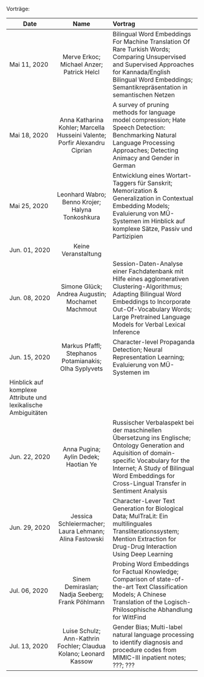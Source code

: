 Vorträge:

| Date | Name | Vortrag |
|-----------------------------|:--------------------------------:|:-------------------------------------------------------------------|
| Mai 11, 2020 |Merve Erkoc; Michael Anzer; Patrick Helcl |Bilingual Word Embeddings For Machine Translation Of Rare Turkish Words; Comparing Unsupervised and Supervised Approaches for Kannada/English Bilingual Word Embeddings; Semantikrepräsentation in semantischen Netzen |
| Mai 18, 2020 | Anna Katharina Kohler; Marcella Husseini Valente; Porfir Alexandru Ciprian | A survey of pruning methods for language model compression; Hate Speech Detection: Benchmarking Natural Language Processing Approaches; Detecting Animacy and Gender in German|
| Mai 25, 2020| Leonhard Wabro; Benno Krojer; Halyna Tonkoshkura | Entwicklung eines Wortart-Taggers für Sanskrit; Memorization & Generalization in Contextual Embedding Models; Evaluierung von MÜ-Systemen im Hinblick auf komplexe Sätze, Passiv und Partizipien |
| Jun. 01, 2020 | Keine Veranstaltung |  |
| Jun. 08, 2020 | Simone Glück; Andrea Augustin; Mochamet Machmout | Session-Daten-Analyse einer Fachdatenbank mit Hilfe eines agglomerativen Clustering-Algorithmus; Adapting Bilingual Word Embeddings to Incorporate Out-Of-Vocabulary Words; Large Pretrained Language Models for Verbal Lexical Inference|
| Jun. 15, 2020 | Markus Pfaffl; Stephanos Potamianakis; Olha Syplyvets | Character-level Propaganda Detection; Neural Representation Learning; Evaluierung von MÜ-Systemen im
Hinblick auf komplexe Attribute und lexikalische Ambiguitäten |
| Jun. 22, 2020|Anna Pugina; Aylin Dedek; Haotian Ye | Russischer Verbalaspekt bei der maschinellen Übersetzung ins Englische; Ontology Generation and Aquisition of domain-specific Vocabulary for the Internet; A Study of Bilingual Word Embeddings for Cross-Lingual Transfer in Sentiment Analysis  |
| Jun. 29, 2020 | Jessica Schleiermacher; Laura Lehmann; Alina Fastowski | Character-Lever Text Generation for Biological Data; MulTraLit: Ein multilinguales Transliterationssystem; Mention Extraction for Drug-Drug Interaction Using Deep Learning |
| Jul. 06, 2020 | Sinem Demiraslan; Nadja Seeberg; Frank Pöhlmann | Probing Word Embeddings for Factual Knowledge; Comparison of state-of-the-art Text Classification Models; A Chinese Translation of the Logisch-Philosophische Abhandlung for WittFind |
| Jul. 13, 2020 | Luise Schulz; Ann-Kathrin Fochler; Claudua Kolano; Leonard Kassow| Gender Bias; Multi-label natural language processing to identify diagnosis and procedure codes from MIMIC-III inpatient notes; ???; ??? |
